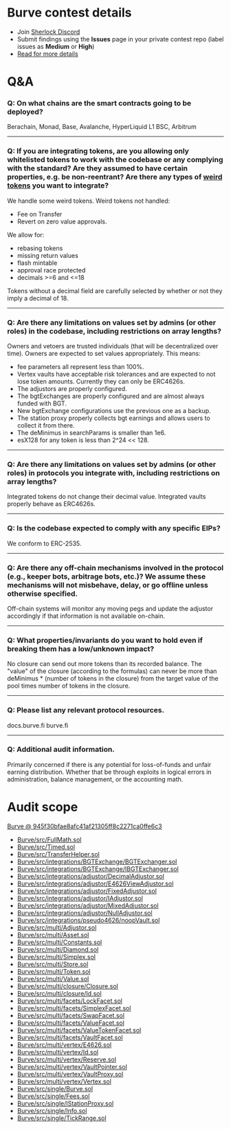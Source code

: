 # Burve contest details

- Join [Sherlock Discord](https://discord.gg/MABEWyASkp)
- Submit findings using the **Issues** page in your private contest repo (label issues as **Medium** or **High**)
- [Read for more details](https://docs.sherlock.xyz/audits/watsons)

# Q&A

### Q: On what chains are the smart contracts going to be deployed?
Berachain,
Monad,
Base,
Avalanche,
HyperLiquid L1
BSC,
Arbitrum

___

### Q: If you are integrating tokens, are you allowing only whitelisted tokens to work with the codebase or any complying with the standard? Are they assumed to have certain properties, e.g. be non-reentrant? Are there any types of [weird tokens](https://github.com/d-xo/weird-erc20) you want to integrate?
We handle some weird tokens.
Weird tokens not handled:
- Fee on Transfer
- Revert on zero value approvals.

We allow for:
- rebasing tokens
- missing return values
- flash mintable
- approval race protected
- decimals >=6 and <=18

Tokens without a decimal field are carefully selected by whether or not they imply a decimal of 18.
___

### Q: Are there any limitations on values set by admins (or other roles) in the codebase, including restrictions on array lengths?
Owners and vetoers are trusted individuals (that will be decentralized over time).
Owners are expected to set values appropriately. This means:
- fee parameters all represent less than 100%.
- Vertex vaults have acceptable risk tolerances and are expected to not lose token amounts. Currently they can only be ERC4626s.
- The adjustors are properly configured.
- The bgtExchanges are properly configured and are almost always funded with BGT.
- New bgtExchange configurations use the previous one as a backup.
- The station proxy properly collects bgt earnings and allows users to collect it from there.
- The deMinimus in searchParams is smaller than 1e6.
- esX128 for any token is less than 2^24 << 128.


___

### Q: Are there any limitations on values set by admins (or other roles) in protocols you integrate with, including restrictions on array lengths?
Integrated tokens do not change their decimal value.
Integrated vaults properly behave as ERC4626s.
___

### Q: Is the codebase expected to comply with any specific EIPs?
We conform to ERC-2535.
___

### Q: Are there any off-chain mechanisms involved in the protocol (e.g., keeper bots, arbitrage bots, etc.)? We assume these mechanisms will not misbehave, delay, or go offline unless otherwise specified.
Off-chain systems will monitor any moving pegs and update the adjustor accordingly if that information is not available on-chain.
___

### Q: What properties/invariants do you want to hold even if breaking them has a low/unknown impact?
No closure can send out more tokens than its recorded balance.
The "value" of the closure (according to the formulas) can never be more than deMinimus * (number of tokens in the closure) from the target value of the pool times number of tokens in the closure.
___

### Q: Please list any relevant protocol resources.
docs.burve.fi
burve.fi
___

### Q: Additional audit information.
Primarily concerned if there is any potential for loss-of-funds and unfair earning distribution. Whether that be through exploits in logical errors in administration, balance management, or the accounting math. 


# Audit scope

[Burve @ 945f30bfae8afc41af21305ff8c2271ca0ffe6c3](https://github.com/itos-finance/Burve/tree/945f30bfae8afc41af21305ff8c2271ca0ffe6c3)
- [Burve/src/FullMath.sol](Burve/src/FullMath.sol)
- [Burve/src/Timed.sol](Burve/src/Timed.sol)
- [Burve/src/TransferHelper.sol](Burve/src/TransferHelper.sol)
- [Burve/src/integrations/BGTExchange/BGTExchanger.sol](Burve/src/integrations/BGTExchange/BGTExchanger.sol)
- [Burve/src/integrations/BGTExchange/IBGTExchanger.sol](Burve/src/integrations/BGTExchange/IBGTExchanger.sol)
- [Burve/src/integrations/adjustor/DecimalAdjustor.sol](Burve/src/integrations/adjustor/DecimalAdjustor.sol)
- [Burve/src/integrations/adjustor/E4626ViewAdjustor.sol](Burve/src/integrations/adjustor/E4626ViewAdjustor.sol)
- [Burve/src/integrations/adjustor/FixedAdjustor.sol](Burve/src/integrations/adjustor/FixedAdjustor.sol)
- [Burve/src/integrations/adjustor/IAdjustor.sol](Burve/src/integrations/adjustor/IAdjustor.sol)
- [Burve/src/integrations/adjustor/MixedAdjustor.sol](Burve/src/integrations/adjustor/MixedAdjustor.sol)
- [Burve/src/integrations/adjustor/NullAdjustor.sol](Burve/src/integrations/adjustor/NullAdjustor.sol)
- [Burve/src/integrations/pseudo4626/noopVault.sol](Burve/src/integrations/pseudo4626/noopVault.sol)
- [Burve/src/multi/Adjustor.sol](Burve/src/multi/Adjustor.sol)
- [Burve/src/multi/Asset.sol](Burve/src/multi/Asset.sol)
- [Burve/src/multi/Constants.sol](Burve/src/multi/Constants.sol)
- [Burve/src/multi/Diamond.sol](Burve/src/multi/Diamond.sol)
- [Burve/src/multi/Simplex.sol](Burve/src/multi/Simplex.sol)
- [Burve/src/multi/Store.sol](Burve/src/multi/Store.sol)
- [Burve/src/multi/Token.sol](Burve/src/multi/Token.sol)
- [Burve/src/multi/Value.sol](Burve/src/multi/Value.sol)
- [Burve/src/multi/closure/Closure.sol](Burve/src/multi/closure/Closure.sol)
- [Burve/src/multi/closure/Id.sol](Burve/src/multi/closure/Id.sol)
- [Burve/src/multi/facets/LockFacet.sol](Burve/src/multi/facets/LockFacet.sol)
- [Burve/src/multi/facets/SimplexFacet.sol](Burve/src/multi/facets/SimplexFacet.sol)
- [Burve/src/multi/facets/SwapFacet.sol](Burve/src/multi/facets/SwapFacet.sol)
- [Burve/src/multi/facets/ValueFacet.sol](Burve/src/multi/facets/ValueFacet.sol)
- [Burve/src/multi/facets/ValueTokenFacet.sol](Burve/src/multi/facets/ValueTokenFacet.sol)
- [Burve/src/multi/facets/VaultFacet.sol](Burve/src/multi/facets/VaultFacet.sol)
- [Burve/src/multi/vertex/E4626.sol](Burve/src/multi/vertex/E4626.sol)
- [Burve/src/multi/vertex/Id.sol](Burve/src/multi/vertex/Id.sol)
- [Burve/src/multi/vertex/Reserve.sol](Burve/src/multi/vertex/Reserve.sol)
- [Burve/src/multi/vertex/VaultPointer.sol](Burve/src/multi/vertex/VaultPointer.sol)
- [Burve/src/multi/vertex/VaultProxy.sol](Burve/src/multi/vertex/VaultProxy.sol)
- [Burve/src/multi/vertex/Vertex.sol](Burve/src/multi/vertex/Vertex.sol)
- [Burve/src/single/Burve.sol](Burve/src/single/Burve.sol)
- [Burve/src/single/Fees.sol](Burve/src/single/Fees.sol)
- [Burve/src/single/IStationProxy.sol](Burve/src/single/IStationProxy.sol)
- [Burve/src/single/Info.sol](Burve/src/single/Info.sol)
- [Burve/src/single/TickRange.sol](Burve/src/single/TickRange.sol)


